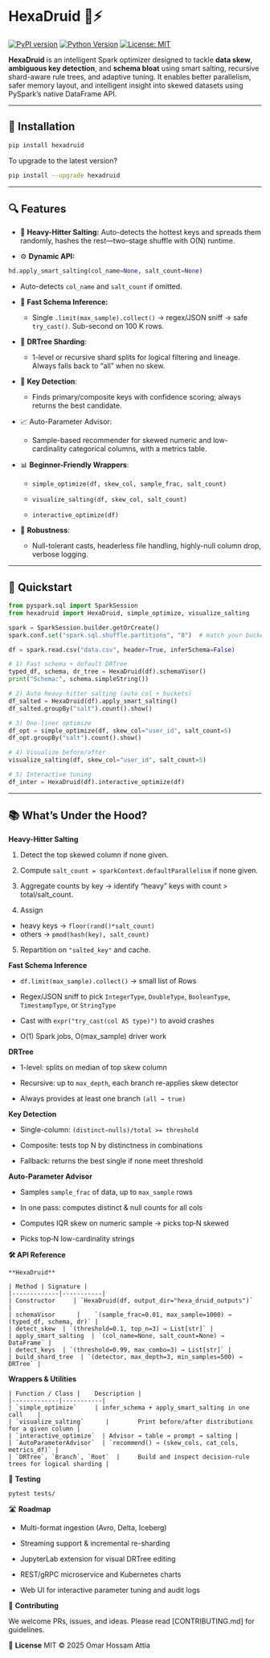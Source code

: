 # HexaDruid 🧠⚡

[![PyPI version](https://badge.fury.io/py/hexadruid.svg)](https://badge.fury.io/py/hexadruid)
[![Python Version](https://img.shields.io/badge/python-3.8+-blue.svg)](https://www.python.org/)
[![License: MIT](https://img.shields.io/badge/License-MIT-yellow.svg)](https://opensource.org/licenses/MIT)

**HexaDruid** is an intelligent Spark optimizer designed to tackle **data skew**, **ambiguous key detection**, and **schema bloat** using smart salting, recursive shard-aware rule trees, and adaptive tuning. It enables better parallelism, safer memory layout, and intelligent insight into skewed datasets using PySpark’s native DataFrame API.

---

## 🚀 Installation

```bash
pip install hexadruid
```
To upgrade to the latest version?

```bash
pip install --upgrade hexadruid
```
---

## 🔍 Features

 - 🎯 **Heavy-Hitter Salting:**
    Auto-detects the hottest keys and spreads them randomly, hashes the rest—two–stage shuffle with O(N) runtime.

- ⚙️ **Dynamic API:**

```python
hd.apply_smart_salting(col_name=None, salt_count=None)
```
  - Auto-detects `col_name` and `salt_count` if omitted.

- 🧠 **Fast Schema Inference:**

  - Single `.limit(max_sample).collect()` → regex/JSON sniff → safe `try_cast()`. Sub-second on 100 K rows.

- 🌲 **DRTree Sharding**:

  - 1-level or recursive shard splits for logical filtering and lineage. Always falls back to “all” when no skew.

- 🔑 **Key Detection**:

  - Finds primary/composite keys with confidence scoring; always returns the best candidate.

- 📈 Auto-Parameter Advisor:

  - Sample-based recommender for skewed numeric and low-cardinality categorical columns, with a metrics table.

- 📊 **Beginner-Friendly Wrappers**:

  - `simple_optimize(df, skew_col, sample_frac, salt_count)`

  - `visualize_salting(df, skew_col, salt_count)`

  - `interactive_optimize(df)`

- 🚨 **Robustness**:
  - Null-tolerant casts, headerless file handling, highly-null column drop, verbose logging.

---

## 🧠 Quickstart

```python
from pyspark.sql import SparkSession
from hexadruid import HexaDruid, simple_optimize, visualize_salting

spark = SparkSession.builder.getOrCreate()
spark.conf.set("spark.sql.shuffle.partitions", "8")  # match your bucket count

df = spark.read.csv("data.csv", header=True, inferSchema=False)

# 1) Fast schema + default DRTree
typed_df, schema, dr_tree = HexaDruid(df).schemaVisor()
print("Schema:", schema.simpleString())

# 2) Auto heavy-hitter salting (auto col + buckets)
df_salted = HexaDruid(df).apply_smart_salting()
df_salted.groupBy("salt").count().show()

# 3) One-liner optimize
df_opt = simple_optimize(df, skew_col="user_id", salt_count=5)
df_opt.groupBy("salt").count().show()

# 4) Visualize before/after
visualize_salting(df, skew_col="user_id", salt_count=5)

# 5) Interactive tuning
df_inter = HexaDruid(df).interactive_optimize(df)
```

---

## 📚 What’s Under the Hood?

**Heavy-Hitter Salting**

1. Detect the top skewed column if none given.

2. Compute `salt_count = sparkContext.defaultParallelism` if none given.

3. Aggregate counts by key → identify “heavy” keys with count > total/salt_count.

4. Assign
  - heavy keys → `floor(rand()*salt_count)`
  - others → `pmod(hash(key), salt_count)`

5. Repartition on `"salted_key"` and cache.


**Fast Schema Inference**

- `df.limit(max_sample).collect()` → small list of Rows

- Regex/JSON sniff to pick `IntegerType`, `DoubleType`, `BooleanType`, `TimestampType`, or `StringType`

- Cast with `expr("try_cast(col AS type)")` to avoid crashes

- O(1) Spark jobs, O(max_sample) driver work

**DRTree**

- 1-level: splits on median of top skew column

- Recursive: up to `max_depth`, each branch re-applies skew detector

- Always provides at least one branch `(all → true)`

**Key Detection**

- Single-column: `(distinct–nulls)/total >= threshold`

- Composite: tests top N by distinctness in combinations

- Fallback: returns the best single if none meet threshold

**Auto-Parameter Advisor**

- Samples `sample_frac` of data, up to `max_sample` rows

- In one pass: computes distinct & null counts for all cols

- Computes IQR skew on numeric sample → picks top‐N skewed

- Picks top‐N low-cardinality strings

**🛠️ API Reference**

`**HexaDruid**`

```
| Method | Signature | 
|-------------|-----------|
| Constructor     | `HexaDruid(df, output_dir="hexa_druid_outputs")`    | 
| schemaVisor      | 	`(sample_frac=0.01, max_sample=1000) → (typed_df, schema, dr)` | 
| detect_skew  | `(threshold=0.1, top_n=3) → List[str]` |
| apply_smart_salting  | `(col_name=None, salt_count=None) → DataFrame` |
| detect_keys  | `(threshold=0.99, max_combo=3) → List[str]` |
| build_shard_tree  | `(detector, max_depth=3, min_samples=500) → DRTree` |
```
**Wrappers & Utilities**

```
| Function / Class | 	Description | 
|-------------|-----------|
| `simple_optimize`     | infer_schema + apply_smart_salting in one call    | 
| `visualize_salting`      | 		Print before/after distributions for a given column | 
| `interactive_optimize`  | Advisor → table → prompt → salting |
| `AutoParameterAdvisor`  | `recommend() → (skew_cols, cat_cols, metrics_df)` |
| `DRTree`, `Branch`, `Root`  | 	Build and inspect decision-rule trees for logical sharding |
```

🧪 **Testing**

```bash
pytest tests/
```

🛣️ **Roadmap**

- Multi-format ingestion (Avro, Delta, Iceberg)

-  Streaming support & incremental re-sharding

-  JupyterLab extension for visual DRTree editing

-  REST/gRPC microservice and Kubernetes charts

-  Web UI for interactive parameter tuning and audit logs

🤝 **Contributing**

We welcome PRs, issues, and ideas. Please read [CONTRIBUTING.md] for guidelines.

📄 **License**
MIT © 2025 Omar Hossam Attia